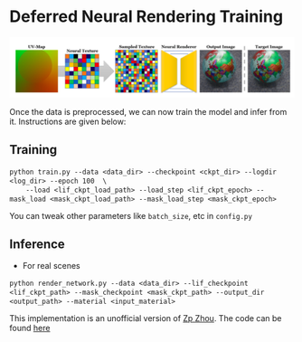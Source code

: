 # Deferred Neural Rendering Training
![Pipeline](pipeline.png)

Once the data is preprocessed, we can now train the model and infer from it. Instructions are given below:

## Training
```
python train.py --data <data_dir> --checkpoint <ckpt_dir> --logdir <log_dir> --epoch 100  \
	--load <lif_ckpt_load_path> --load_step <lif_ckpt_epoch> --mask_load <mask_ckpt_load_path> --mask_load_step <mask_ckpt_epoch>
```
You can tweak other parameters like `batch_size`, etc in `config.py` 
## Inference
+ For real scenes
```
python render_network.py --data <data_dir> --lif_checkpoint <lif_ckpt_path> --mask_checkpoint <mask_ckpt_path> --output_dir <output_path> --material <input_material>
```

This implementation is an unofficial version of [Zp Zhou](https://github.com/SSRSGJYD). The code can be found [here](https://github.com/SSRSGJYD/NeuralTexture)
